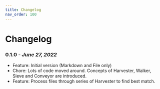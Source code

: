```yaml
---
title: Changelog
nav_order: 100
---
```


# Changelog

### **0.1.0** - *June 27, 2022*
  - Feature: Initial version (Markdown and File only)
  - Chore: Lots of code moved around. Concepts of Harvester, Walker, Sieve and Conveyor are introduced.
  - Feature: Process files through series of Harvester to find best match.